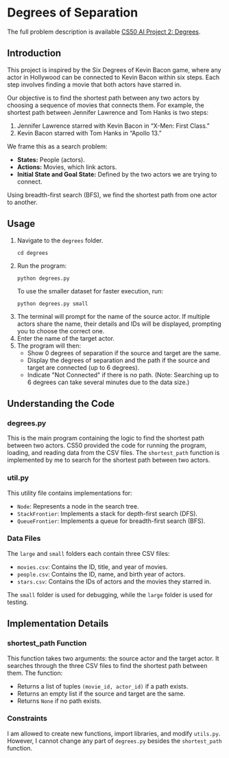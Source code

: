 # Degrees of Separation

The full problem description is available [CS50 AI Project 2: Degrees](https://cs50.harvard.edu/ai/2024/projects/0/degrees/).

## Introduction

This project is inspired by the Six Degrees of Kevin Bacon game, where any actor in Hollywood can be connected to Kevin Bacon within six steps. Each step involves finding a movie that both actors have starred in. 

Our objective is to find the shortest path between any two actors by choosing a sequence of movies that connects them. For example, the shortest path between Jennifer Lawrence and Tom Hanks is two steps:
1. Jennifer Lawrence starred with Kevin Bacon in “X-Men: First Class.”
2. Kevin Bacon starred with Tom Hanks in “Apollo 13.”

We frame this as a search problem:
- **States:** People (actors).
- **Actions:** Movies, which link actors.
- **Initial State and Goal State:** Defined by the two actors we are trying to connect.

Using breadth-first search (BFS), we find the shortest path from one actor to another.

## Usage

1. Navigate to the `degrees` folder.
   ```
   cd degrees
   ```
2. Run the program:
   ```
   python degrees.py
   ```
   To use the smaller dataset for faster execution, run:
   ```
   python degrees.py small
   ```
3. The terminal will prompt for the name of the source actor. If multiple actors share the name, their details and IDs will be displayed, prompting you to choose the correct one.
4. Enter the name of the target actor.
5. The program will then:
   - Show 0 degrees of separation if the source and target are the same.
   - Display the degrees of separation and the path if the source and target are connected (up to 6 degrees).
   - Indicate "Not Connected" if there is no path. (Note: Searching up to 6 degrees can take several minutes due to the data size.)

## Understanding the Code

### degrees.py

This is the main program containing the logic to find the shortest path between two actors. CS50 provided the code for running the program, loading, and reading data from the CSV files. The `shortest_path` function is implemented by me to search for the shortest path between two actors.

### util.py

This utility file contains implementations for:
- `Node`: Represents a node in the search tree.
- `StackFrontier`: Implements a stack for depth-first search (DFS).
- `QueueFrontier`: Implements a queue for breadth-first search (BFS).

### Data Files

The `large` and `small` folders each contain three CSV files:
- `movies.csv`: Contains the ID, title, and year of movies.
- `people.csv`: Contains the ID, name, and birth year of actors.
- `stars.csv`: Contains the IDs of actors and the movies they starred in.

The `small` folder is used for debugging, while the `large` folder is used for testing.

## Implementation Details

### shortest_path Function

This function takes two arguments: the source actor and the target actor. It searches through the three CSV files to find the shortest path between them. The function:
- Returns a list of tuples `(movie_id, actor_id)` if a path exists.
- Returns an empty list if the source and target are the same.
- Returns `None` if no path exists.

### Constraints

I am allowed to create new functions, import libraries, and modify `utils.py`. However, I cannot change any part of `degrees.py` besides the `shortest_path` function.

